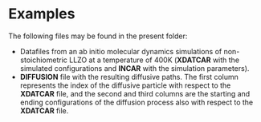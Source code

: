 # Examples

The following files may be found in the present folder:

- Datafiles from an ab initio molecular dynamics simulations of non-stoichiometric LLZO at a temperature of 400K (**XDATCAR** with the simulated configurations and **INCAR** with the simulation parameters).
- **DIFFUSION** file with the resulting diffusive paths. The first column represents the index of the diffusive particle with respect to the **XDATCAR** file, and the second and third columns are the starting and ending configurations of the diffusion process also with respect to the **XDATCAR** file.
